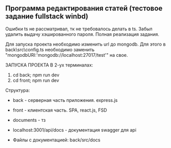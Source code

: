 ## Программа редактирования статей (тестовое задание fullstack winbd)
Ошибки ts не рассматривал, тк не требовалось делать в ts. Забыл удалить выдачу хэшированного пароля.
Полная реализация задания.

Для запуска проекта необходимо изменить url до mongodb.
Для этого в back\src\config.ts необходимо заменить "mongodbURI:'mongodb://localhost:27017/test'" на свое.

ЗАПУСКА ПРОЕКТА В 2-ух терминалах:
1. cd back; npm run dev
2. cd front; npm run dev

Структура:
- back - серверная часть приложения. express.js
- front - клиентская часть. SPA, react.js, FSD
- documents - тз

- localhost:3001/api/docs - документация swagger для api
- Файлы с документацией: back/src/docs

